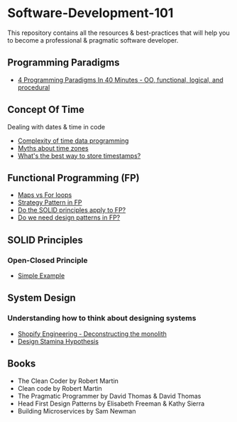 # Software-Development-101
This repository contains all the resources & best-practices that will help you to become a professional &amp; pragmatic software developer.

## Programming Paradigms
* [4 Programming Paradigms In 40 Minutes - OO, functional, logical, and procedural](https://youtu.be/cgVVZMfLjEI)


## Concept Of Time
Dealing with dates & time in code
* [Complexity of time data programming](https://www.mojotech.com/blog/the-complexity-of-time-data-programming/)
* [Myths about time zones](https://www.zainrizvi.io/blog/falsehoods-programmers-believe-about-time-zones/)
* [What's the best way to store timestamps?](https://stackoverflow.com/questions/178704/are-unix-timestamps-the-best-way-to-store-timestamps)

## Functional Programming (FP)
* [Maps vs For loops](https://medium.com/@ExplosionPills/map-vs-for-loop-2b4ce659fb03)
* [Strategy Pattern in FP](https://dev.to/qgabe/functional-programming-design-patterns-part-1-strategy-pattern-4f92)
* [Do the SOLID principles apply to FP?](https://dev.to/patferraggi/do-the-solid-principles-apply-to-functional-programming-56lm)
* [Do we need design patterns in FP?](https://dev.to/patferraggi/do-you-need-design-patterns-in-functional-programming-370c)

## SOLID Principles
### Open-Closed Principle
* [Simple Example](http://joelabrahamsson.com/a-simple-example-of-the-openclosed-principle/)

## System Design
### Understanding how to think about designing systems 
* [Shopify Engineering - Deconstructing the monolith](https://shopify.engineering/deconstructing-monolith-designing-software-maximizes-developer-productivity)
* [Design Stamina Hypothesis](https://martinfowler.com/bliki/DesignStaminaHypothesis.html)

## Books
* The Clean Coder by Robert Martin
* Clean code by Robert Martin
* The Pragmatic Programmer by David Thomas & David Thomas
* Head First Design Patterns by Elisabeth Freeman & Kathy Sierra
* Building Microservices by Sam Newman

